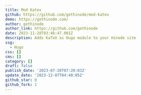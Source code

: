 ```yaml
---
title: Mod Katex
github: https://github.com/gethinode/mod-katex
demo: https://gethinode.com/
author: gethinode
author_link: https://github.com/gethinode
date: 2023-11-28T03:46:47.001Z
description: Adds KaTeX as Hugo module to your Hinode site
ssg:
  - Hugo
css: []
cms: []
category: []
draft: false
publish_date: '2023-07-20T07:20:03Z'
update_date: '2023-12-07T04:40:05Z'
github_star: 0
github_fork: 1
---
```

